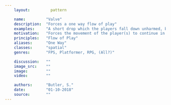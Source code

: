 ```yaml
---
    layout:         pattern

    name:         "Valve"
    description:  "Forces a one way flow of play"
    examples:     "A short drop which the players fall down unharmed, but is too tall for them to jump back up. Also automatically closing doors, vehicles or elevators, bounce pads, etc"
    motivation:   "Forces the movement of the player(s) to continue in one direction. Can be used to force engagement, indicate danger, commitment, feelings of being trapped or exposed."
    principles:   "Flow of Play"
    aliases:      "One Way"
    classes:      "spatial"
    genres:       "FPS, Platformer, RPG, (All?)"

    discussion:   ""
    image_src:    ""
    image:        ""
    video:        ""

    authors:      "Butler, S."
    date:         "01-10-2018"
    source:       ""
---
```

